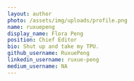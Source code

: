 ```yaml
---
layout: author
photo: /assets/img/uploads/profile.png
name: ruxuepeng
display_name: Flora Peng
position: Chief Editor
bio: Shut up and take my TPU.  
github_username: RuxuePeng
linkedin_username: ruxue-peng
medium_username: NA
---
```


